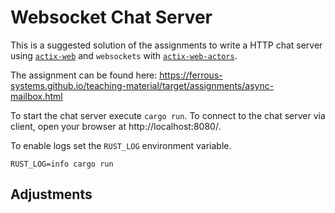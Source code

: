 # Websocket Chat Server

This is a suggested solution of the assignments to write a HTTP chat server using [`actix-web`](https://github.com/actix/actix-web) and `websockets` with [`actix-web-actors`](https://github.com/actix/actix-web/tree/master/actix-web-actors).

The assignment can be found here: https://ferrous-systems.github.io/teaching-material/target/assignments/async-mailbox.html

To start the chat server execute `cargo run`. To connect to the chat server via client, open your browser at http://localhost:8080/.

To enable logs set the `RUST_LOG` environment variable.

```shell
RUST_LOG=info cargo run
```

## Adjustments
